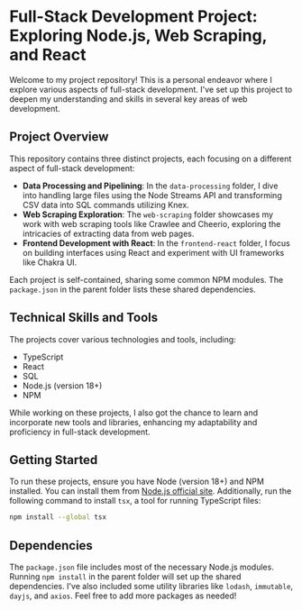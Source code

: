 # Full-Stack Development Project: Exploring Node.js, Web Scraping, and React

Welcome to my project repository! This is a personal endeavor where I explore various aspects of full-stack development. I've set up this project to deepen my understanding and skills in several key areas of web development.

## Project Overview

This repository contains three distinct projects, each focusing on a different aspect of full-stack development:

- **Data Processing and Pipelining**: In the `data-processing` folder, I dive into handling large files using the Node Streams API and transforming CSV data into SQL commands utilizing Knex.
- **Web Scraping Exploration**: The `web-scraping` folder showcases my work with web scraping tools like Crawlee and Cheerio, exploring the intricacies of extracting data from web pages.
- **Frontend Development with React**: In the `frontend-react` folder, I focus on building interfaces using React and experiment with UI frameworks like Chakra UI.

Each project is self-contained, sharing some common NPM modules. The `package.json` in the parent folder lists these shared dependencies.

## Technical Skills and Tools

The projects cover various technologies and tools, including:

- TypeScript
- React
- SQL
- Node.js (version 18+)
- NPM

While working on these projects, I also got the chance to learn and incorporate new tools and libraries, enhancing my adaptability and proficiency in full-stack development.

## Getting Started

To run these projects, ensure you have Node (version 18+) and NPM installed. You can install them from [Node.js official site](https://nodejs.org/en/download). Additionally, run the following command to install `tsx`, a tool for running TypeScript files:

```sh
npm install --global tsx
```

## Dependencies

The `package.json` file includes most of the necessary Node.js modules. Running `npm install` in the parent folder will set up the shared dependencies. I've also included some utility libraries like `lodash`, `immutable`, `dayjs`, and `axios`. Feel free to add more packages as needed!